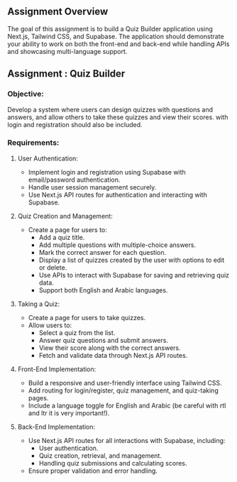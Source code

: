 ## Assignment Overview

The goal of this assignment is to build a Quiz Builder application using Next.js, Tailwind CSS, and Supabase. The application should demonstrate your ability to work on both the front-end and back-end while handling APIs and showcasing multi-language support.

## Assignment : Quiz Builder

### Objective:

Develop a system where users can design quizzes with questions and answers, and allow others to take these quizzes and view their scores. with login and registration should also be included.

### Requirements:

1. User Authentication:

   - Implement login and registration using Supabase with email/password authentication.
   - Handle user session management securely.
   - Use Next.js API routes for authentication and interacting with Supabase.

2. Quiz Creation and Management:

   - Create a page for users to:
     - Add a quiz title.
     - Add multiple questions with multiple-choice answers.
     - Mark the correct answer for each question.
     - Display a list of quizzes created by the user with options to edit or delete.
     - Use APIs to interact with Supabase for saving and retrieving quiz data.
     - Support both English and Arabic languages.

3. Taking a Quiz:

   - Create a page for users to take quizzes.
   - Allow users to:
     - Select a quiz from the list.
     - Answer quiz questions and submit answers.
     - View their score along with the correct answers.
     - Fetch and validate data through Next.js API routes.

4. Front-End Implementation:

   - Build a responsive and user-friendly interface using Tailwind CSS.
   - Add routing for login/register, quiz management, and quiz-taking pages.
   - Include a language toggle for English and Arabic (be careful with rtl and ltr it is very important!).

5. Back-End Implementation:

   - Use Next.js API routes for all interactions with Supabase, including:
     - User authentication.
     - Quiz creation, retrieval, and management.
     - Handling quiz submissions and calculating scores.
   - Ensure proper validation and error handling.
